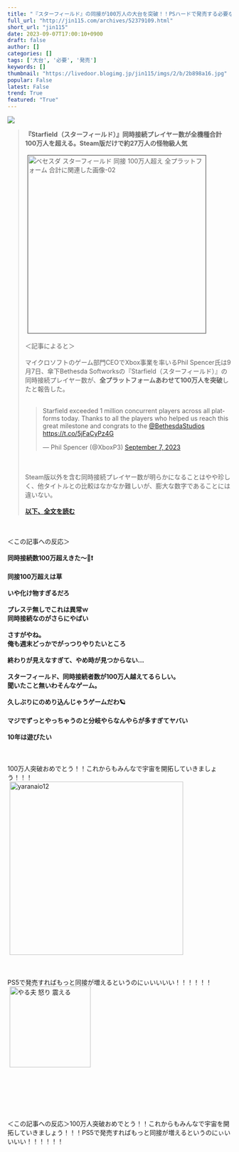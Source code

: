 ```yaml
---
title: "『スターフィールド』の同接が100万人の大台を突破！！PSハードで発売する必要ないわこれｗｗｗｗ : オレ的ゲーム速報＠刃"
full_url: "http://jin115.com/archives/52379109.html"
short_url: "jin115"
date: 2023-09-07T17:00:10+0900
draft: false
author: []
categories: []
tags: ['大台', '必要', '発売']
keywords: []
thumbnail: "https://livedoor.blogimg.jp/jin115/imgs/2/b/2b898a16.jpg"
popular: False
latest: False
trend: True
featured: "True"
---
```


![](https://livedoor.blogimg.jp/jin115/imgs/2/b/2b898a16.jpg)

<div><a name='more'></a> <blockquote><b>『Starfield（スターフィールド）』同時接続プレイヤー数が全機種合計100万人を超える。Steam版だけで約27万人の怪物級人気</b><br> <br> <img src='https://livedoor.blogimg.jp/jin115/imgs/4/7/4786e75a.png' width='400' border='1' hspace='5' class='pict' alt='ベセスダ スターフィールド 同接 100万人超え 全プラットフォーム 合計に関連した画像-02'><br> <br> ＜記事によると＞<br> <br> マイクロソフトのゲーム部門CEOでXbox事業を率いるPhil Spencer氏は9月7日、傘下Bethesda Softworksの『Starfield（スターフィールド）』の同時接続プレイヤー数が、<b>全プラットフォームあわせて100万人を突破</b>したと報告した。<br> <br> <blockquote class='twitter-tweet'><p lang='en' dir='ltr'>Starfield exceeded 1 million concurrent players across all platforms today. Thanks to all the players who helped us reach this great milestone and congrats to the <a href='https://twitter.com/BethesdaStudios?ref_src=twsrc%5Etfw'>@BethesdaStudios</a> <a href='https://t.co/5jFaCyPz4G'>https://t.co/5jFaCyPz4G</a></p>— Phil Spencer (@XboxP3) <a href='https://twitter.com/XboxP3/status/1699621881421471889?ref_src=twsrc%5Etfw'>September 7, 2023</a></blockquote> <br> <br> Steam版以外を含む同時接続プレイヤー数が明らかになることはやや珍しく、他タイトルとの比較はなかなか難しいが、膨大な数字であることには違いない。<br> <br> <a href='https://automaton-media.com/articles/newsjp/20230907-263251/' target='_blank'><b>以下、全文を読む</b></a></blockquote><br> <br> ＜この記事への反応＞<br> <br> <b>同時接続数100万超えきた〜👀❗️</b><br> <br> <b>同接100万超えは草</b><br> <br> <b>いや化け物すぎるだろ</b><br> <br> <b>プレステ無しでこれは異常ｗ<br> 同時接続なのがさらにやばい</b><br> <br> <b>さすがやね。<br> 俺も週末どっかでがっつりやりたいところ</b><br> <br> <b>終わりが見えなすぎて、やめ時が見つからない…</b><br> <br> <b>スターフィールド、同時接続者数が100万人越えてるらしい。<br> 聞いたこと無いわそんなゲーム。</b><br> <br> <b>久しぶりにのめり込んじゃうゲームだわ🪐</b><br> <br> <b>マジでずっとやっちゃうのと分岐やらなんやらが多すぎてヤバい</b><br> <br> <b>10年は遊びたい</b><br> <br> <br> <br> 100万人突破おめでとう！！これからもみんなで宇宙を開拓していきましょう！！！<br> <img src='https://livedoor.blogimg.jp/jin115/imgs/a/2/a242a192.gif' alt='yaranaio12' width='390' border='0' hspace='5' class='pict'><br> <br> <br> <br> PS5で発売すればもっと同接が増えるというのにぃいいいい！！！！！！<br> <img src='https://livedoor.blogimg.jp/jin115/imgs/6/e/6ef7ee68.gif' alt='やる夫 怒り 震える' width='182' border='0' hspace='5' class='pict'><br> <br> <br> <br> <br> <br> <br> <p>＜この記事への反応＞100万人突破おめでとう！！これからもみんなで宇宙を開拓していきましょう！！！PS5で発売すればもっと同接が増えるというのにぃいいいい！！！！！！</p></div>